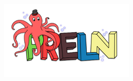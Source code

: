 <p align="center"><img src="https://github.com/Adri-Hdez/Preln/blob/main/static/img/prueba%203.svg" alt="logo" width="80%" /></p>

